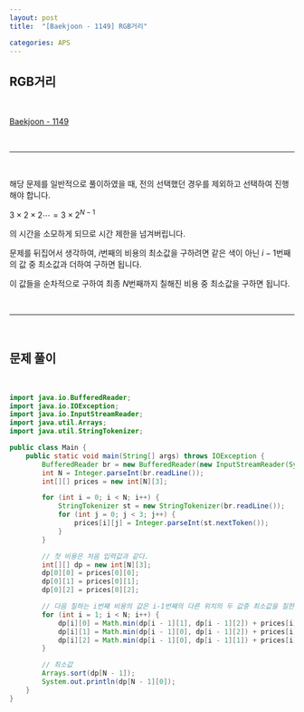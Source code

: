 ```yaml
---
layout: post
title:  "[Baekjoon - 1149] RGB거리"

categories: APS
---
```


## RGB거리

<br>

[Baekjoon - 1149](https://www.acmicpc.net/problem/1149)

<br>

***

<br>

해당 문제를 일반적으로 풀이하였을 때, 전의 선택했던 경우를 제외하고 선택하여 진행해야 합니다.

$3 \times 2 \times 2 \cdots = 3 \times 2^{N-1}$

의 시간을 소모하게 되므로 시간 제한을 넘겨버립니다.

문제를 뒤집어서 생각하여, $i$번째의 비용의 최소값을 구하려면 같은 색이 아닌 $i-1$번째의 값 중 최소값과 더하여 구하면 됩니다.

이 값들을 순차적으로 구하여 최종 $N$번째까지 칠해진 비용 중 최소값을 구하면 됩니다.

<br>

***

<br>

## 문제 풀이

<br>

```java
import java.io.BufferedReader;
import java.io.IOException;
import java.io.InputStreamReader;
import java.util.Arrays;
import java.util.StringTokenizer;

public class Main {
    public static void main(String[] args) throws IOException {
        BufferedReader br = new BufferedReader(new InputStreamReader(System.in));
        int N = Integer.parseInt(br.readLine());
        int[][] prices = new int[N][3];

        for (int i = 0; i < N; i++) {
            StringTokenizer st = new StringTokenizer(br.readLine());
            for (int j = 0; j < 3; j++) {
                prices[i][j] = Integer.parseInt(st.nextToken());
            }
        }

        // 첫 비용은 처음 입력값과 같다.
        int[][] dp = new int[N][3];
        dp[0][0] = prices[0][0];
        dp[0][1] = prices[0][1];
        dp[0][2] = prices[0][2];

        // 다음 칠하는 i번째 비용의 값은 i-1번째의 다른 위치의 두 값중 최소값을 칠한다.
        for (int i = 1; i < N; i++) {
            dp[i][0] = Math.min(dp[i - 1][1], dp[i - 1][2]) + prices[i][0];
            dp[i][1] = Math.min(dp[i - 1][0], dp[i - 1][2]) + prices[i][1];
            dp[i][2] = Math.min(dp[i - 1][0], dp[i - 1][1]) + prices[i][2];
        }

        // 최소값
        Arrays.sort(dp[N - 1]);
        System.out.println(dp[N - 1][0]);
    }
}
```